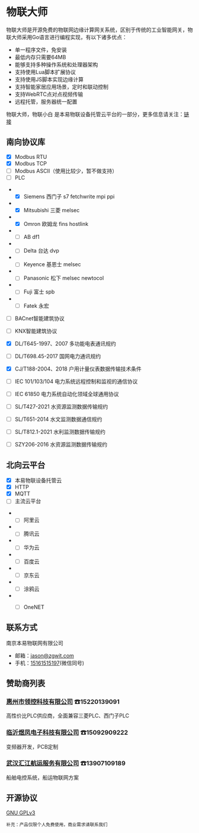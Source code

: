 # 物联大师

物联大师是开源免费的物联网边缘计算网关系统，区别于传统的工业智能网关，物联大师采用Go语言进行编程实现，有以下诸多优点：
- 单一程序文件，免安装
- 最低内存只需要64MB
- 能够支持多种操作系统和处理器架构
- 支持使用Lua脚本扩展协议
- 支持使用JS脚本实现边缘计算
- 支持智能家居应用场景，定时和联动控制
- 支持WebRTC点对点视频传输
- 远程托管，服务器统一配置

物联大师，物联小白 是本易物联设备托管云平台的一部分，更多信息请关注：[链接](_blank)


## 南向协议库
- [x] Modbus RTU
- [x] Modbus TCP
- [ ] Modbus ASCII（使用比较少，暂不做支持）
- [ ] PLC
- - [x] Siemens 西门子 s7 fetchwrite mpi ppi
- - [x] Mitsubishi 三菱 melsec
- - [x] Omron 欧姆龙 fins hostlink
- - [ ] AB df1
- - [ ] Delta 台达 dvp
- - [ ] Keyence 基恩士 melsec
- - [ ] Panasonic 松下 melsec newtocol
- - [ ] Fuji 富士 spb
- - [ ] Fatek 永宏
- [ ] BACnet智能建筑协议
- [ ] KNX智能建筑协议
- [x] DL/T645-1997、2007 多功能电表通讯规约
- [ ] DL/T698.45-2017 国网电力通讯规约
- [x] CJ/T188-2004、2018 户用计量仪表数据传输技术条件
- [ ] IEC 101/103/104 电力系统远程控制和监视的通信协议
- [ ] IEC 61850 电力系统自动化领域全球通用协议
- [ ] SL/T427-2021 水资源监测数据传输规约
- [ ] SL/T651-2014 水文监测数据通信规约
- [ ] SL/T812.1-2021 水利监测数据传输规约
- [ ] SZY206-2016 水资源监测数据传输规约


## 北向云平台
- [x] 本易物联设备托管云
- [x] HTTP
- [x] MQTT
- [ ] 主流云平台
- - [ ] 阿里云
- - [ ] 腾讯云
- - [ ] 华为云
- - [ ] 百度云
- - [ ] 京东云
- - [ ] 涂鸦云
- - [ ] OneNET



## 联系方式

南京本易物联网有限公司

- 邮箱：[jason@zgwit.com](mailto:jason@zgwit.com)
- 手机：[15161515197](tel:15161515197)(微信同号)

## 赞助商列表

### [惠州市领控科技有限公司](http://www.hyk58.com/) ☎15220139091
高性价比PLC供应商，全面兼容三菱PLC、西门子PLC

### [临沂煜凤电子科技有限公司](http://www.yufengdianzi.cn) ☎15092909222
变频器开发，PCB定制

### [武汉汇江航运服务有限公司](http://www.hj-icloud.com/) ☎13907109189
船舶电控系统，船运物联网方案

## 开源协议

[GNU GPLv3](https://github.com/god-jason/iot-master/blob/main/LICENSE)

`补充：产品仅限个人免费使用，商业需求请联系我们`